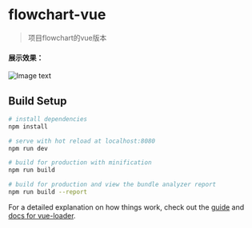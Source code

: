 # flowchart-vue

> 项目flowchart的vue版本

#### 展示效果：
![Image text](https://github.com/zhangyuanliang/flowchart-vue/blob/master/img/img.png)

## Build Setup

``` bash
# install dependencies
npm install

# serve with hot reload at localhost:8080
npm run dev

# build for production with minification
npm run build

# build for production and view the bundle analyzer report
npm run build --report
```

For a detailed explanation on how things work, check out the [guide](http://vuejs-templates.github.io/webpack/) and [docs for vue-loader](http://vuejs.github.io/vue-loader).
